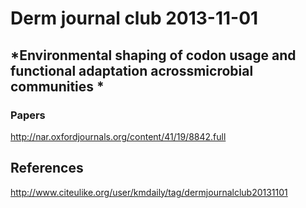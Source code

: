 Derm journal club 2013-11-01
=========================

*Environmental shaping of codon usage and functional adaptation acrossmicrobial communities *
---------------------------

### Papers

http://nar.oxfordjournals.org/content/41/19/8842.full

## References

http://www.citeulike.org/user/kmdaily/tag/dermjournalclub20131101
